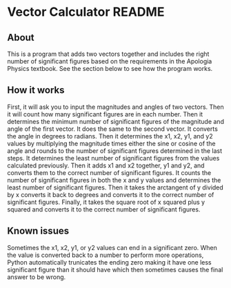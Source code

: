 # Vector Calculator README

## About

This is a program that adds two vectors together and includes the right number of significant figures based on the requirements in the Apologia Physics textbook. See the section below to see how the program works.

## How it works

First, it will ask you to input the magnitudes and angles of two vectors.
Then it will count how many significant figures are in each number.
Then it determines the minimum number of significant figures of the magnitude and angle of the first vector.
It does the same to the second vector.
It converts the angle in degrees to radians.
Then it determines the x1, x2, y1, and y2 values by multiplying the magnitude times either the sine or cosine of the angle and rounds to the number of significant figures determined in the last steps.
It determines the least number of significant figures from the values calculated previously.
Then it adds x1 and x2 together, y1 and y2, and converts them to the correct number of significant figures.
It counts the number of significant figures in both the x and y values and determines the least number of significant figures.
Then it takes the arctangent of y divided by x converts it back to degrees and converts it to the correct number of significant figures.
Finally, it takes the square root of x squared plus y squared and converts it to the correct number of significant figures.

## Known issues

Sometimes the x1, x2, y1, or y2 values can end in a significant zero. When the value is converted back to a number to perform more operations, Python automatically trunicates the ending zero making it have one less significant figure than it should have which then sometimes causes the final answer to be wrong.
